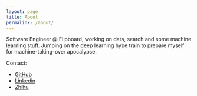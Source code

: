 ```yaml
---
layout: page
title: About
permalink: /about/
---
```


Software Engineer @ Flipboard, working on data, search and some machine learning stuff. Jumping on the deep learning hype train to prepare myself for machine-taking-over apocalypse.


Contact:

* [GitHub](https://github.com/kaonashi-tyc)
* [Linkedin](https://www.linkedin.com/in/yuchent/)
* [Zhihu](https://www.zhihu.com/people/twisted-python)